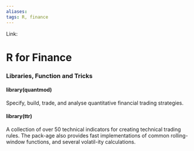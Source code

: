 ```yaml
---
aliases:
tags: R, finance
---
```

Link:

# R for Finance

### Libraries, Function and Tricks

#### library(quantmod)
Specify, build, trade, and analyse quantitative financial trading strategies.

#### library(ttr)
A collection of over 50 technical indicators for creating technical trading rules. The pack-age also provides fast implementations of common rolling-window functions, and several volatil-ity calculations.

